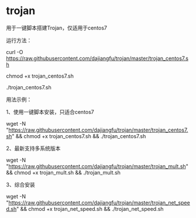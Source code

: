 # trojan

用于一键脚本搭建Trojan，仅适用于centos7

运行方法：

curl -O https://raw.githubusercontent.com/dajiangfu/trojan/master/trojan_centos7.sh

chmod +x trojan_centos7.sh

./trojan_centos7.sh

用法示例：

1、使用一键脚本安装，只适合centos7

wget -N "https://raw.githubusercontent.com/dajiangfu/trojan/master/trojan_centos7.sh" && chmod +x trojan_centos7.sh && ./trojan_centos7.sh

2、最新支持多系统版本

wget -N "https://raw.githubusercontent.com/dajiangfu/trojan/master/trojan_mult.sh" && chmod +x trojan_mult.sh && ./trojan_mult.sh

3、综合安装

wget -N "https://raw.githubusercontent.com/dajiangfu/trojan/master/trojan_net_speed.sh" && chmod +x trojan_net_speed.sh && ./trojan_net_speed.sh
